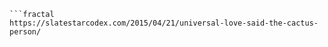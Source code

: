 ```Scott Alexander P(A|B) = [P(A)*P(B|A)]/P(B), all the rest is commentary.
```fractal
https://slatestarcodex.com/2015/04/21/universal-love-said-the-cactus-person/
```
```
